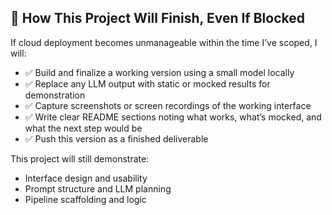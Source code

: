 ## 🧭 How This Project Will Finish, Even If Blocked

If cloud deployment becomes unmanageable within the time I’ve scoped, I will:

- ✅ Build and finalize a working version using a small model locally
- ✅ Replace any LLM output with static or mocked results for demonstration
- ✅ Capture screenshots or screen recordings of the working interface
- ✅ Write clear README sections noting what works, what’s mocked, and what the next step would be
- ✅ Push this version as a finished deliverable

This project will still demonstrate:
- Interface design and usability
- Prompt structure and LLM planning
- Pipeline scaffolding and logic

